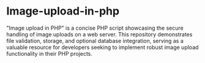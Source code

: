 # Image-upload-in-php
"Image upload in PHP" is a concise PHP script showcasing the secure handling of image uploads on a web server. This repository demonstrates file validation, storage, and optional database integration, serving as a valuable resource for developers seeking to implement robust image upload functionality in their PHP projects.
